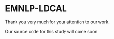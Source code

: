 # EMNLP-LDCAL


Thank you very much for your attention to our work.

Our source code for this study will come soon.
